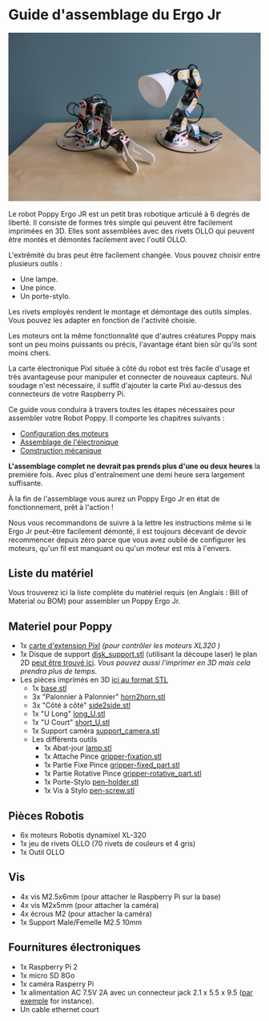 # Guide d'assemblage du Ergo Jr

![Ergo-tool](../../../en/assembly-guides/ergo-jr/img/ErgoJr.jpg)

Le robot Poppy Ergo JR est un petit bras robotique articulé à 6 degrés de liberté. Il consiste de formes très simple qui peuvent être facilement imprimées en 3D. Elles sont assemblées avec des rivets OLLO qui peuvent être montés et démontés facilement avec l'outil OLLO.

L'extrêmité du bras peut être facilement changée. Vous pouvez choisir entre plusieurs outils :

* Une lampe.
* Une pince.
* Un porte-stylo.

Les rivets employés rendent le montage et démontage des outils simples. Vous pouvez les adapter en fonction de l'activité choisie.

Les moteurs ont la même fonctionnalité que d'autres créatures Poppy mais sont un peu moins puissants ou précis, l'avantage étant bien sûr qu'ils sont moins chers.

La carte électronique Pixl située à côté du robot est très facile d'usage et très avantageuse pour manipuler et connecter de nouveaux capteurs.
Nul soudage n'est nécessaire, il suffit d'ajouter la carte Pixl au-dessus des connecteurs de votre Raspberry Pi.

Ce guide vous conduira à travers toutes les étapes nécessaires pour assembler votre Robot Poppy. Il comporte les chapitres suivants :

* [Configuration des moteurs](motor-configuration.md)
* [Assemblage de l'électronique](electronic-assembly.md)
* [Construction mécanique](mechanical-construction.md)

**L'assemblage complet ne devrait pas prends plus d'une ou deux heures**  la première fois. Avec plus d'entraînement une demi heure sera largement suffisante.

À la fin de l'assemblage vous aurez un Poppy Ergo Jr en état de fonctionnement, prêt à l'action !

Nous vous recommandons de suivre à la lettre les instructions même si le Ergo Jr peut-être facilement démonté, il est toujours décevant de devoir recommencer depuis zéro parce que vous avez oublié de configurer les moteurs, qu'un fil est manquant ou qu'un moteur est mis à l'envers.


<!-- Should be updated from https://github.com/poppy-project/poppy-ergo-jr/blob/master/doc/bom.md -->
## Liste du matériel

Vous trouverez ici la liste complète du matériel requis (en Anglais : Bill of Material ou BOM) pour assembler un Poppy Ergo Jr.

## Materiel pour Poppy

- 1x [carte d'extension Pixl](https://github.com/poppy-project/pixl) *(pour contrôler les moteurs XL320 )*
- 1x Disque de support [disk_support.stl](https://github.com/poppy-project/poppy-ergo-jr/blob/master/hardware/STL/disk_support.stl) (utilisant la découpe laser) le plan 2D [peut être trouvé ici](https://github.com/poppy-project/poppy-ergo-jr/tree/master/hardware/laser_cutting). *Vous pouvez aussi l'imprimer en 3D mais cela prendra plus de temps*.
- Les pièces imprimés en 3D [ici au format STL](https://github.com/poppy-project/poppy-ergo-jr/tree/master/hardware/STL)
  - 1x [base.stl](https://github.com/poppy-project/poppy-ergo-jr/blob/master/hardware/STL/base.stl)
  - 3x "Palonnier à Palonnier" [horn2horn.stl](https://github.com/poppy-project/poppy-ergo-jr/blob/master/hardware/STL/horn2horn.stl)
  - 3x "Côté à côté" [side2side.stl](https://github.com/poppy-project/poppy-ergo-jr/blob/master/hardware/STL/side2side.stl)
  - 1x "U Long" [long_U.stl](https://github.com/poppy-project/poppy-ergo-jr/blob/master/hardware/STL/long_U.stl)
  - 1x "U Court" [short_U.stl](https://github.com/poppy-project/poppy-ergo-jr/blob/master/hardware/STL/short_U.stl)
  - 1x Support caméra [support_camera.stl](https://github.com/poppy-project/poppy-ergo-jr/blob/master/hardware/STL/support_camera.stl)
  - Les différents outils
    - 1x Abat-jour [lamp.stl](https://github.com/poppy-project/poppy-ergo-jr/blob/master/hardware/STL/tools/lamp.stl)
    - 1x Attache Pince [gripper-fixation.stl](https://github.com/poppy-project/poppy-ergo-jr/blob/master/hardware/STL/tools/gripper-fixation.stl)
    - 1x Partie Fixe Pince [gripper-fixed_part.stl](https://github.com/poppy-project/poppy-ergo-jr/blob/master/hardware/STL/tools/gripper-fixed_part.stl)
    - 1x Partie Rotative Pince [gripper-rotative_part.stl](https://github.com/poppy-project/poppy-ergo-jr/blob/master/hardware/STL/tools/gripper-rotative_part.stl)
    - 1x Porte-Stylo [pen-holder.stl](https://github.com/poppy-project/poppy-ergo-jr/blob/master/hardware/STL/tools/pen-holder.stl)
    - 1x Vis à Stylo [pen-screw.stl](https://github.com/poppy-project/poppy-ergo-jr/blob/master/hardware/STL/tools/pen-screw.stl)

## Pièces Robotis
- 6x moteurs Robotis dynamixel XL-320
- 1x jeu de rivets OLLO (70 rivets de couleurs et 4 gris)
- 1x Outil OLLO

## Vis
- 4x vis M2.5x6mm (pour attacher le Raspberry Pi sur la base)
- 4x vis M2x5mm  (pour attacher la caméra)
- 4x écrous M2  (pour attacher la caméra)
- 1x Support Male/Femelle M2.5 10mm

## Fournitures électroniques
- 1x Raspberry Pi 2
- 1x micro SD 8Go
- 1x caméra Rasperry Pi
- 1x alimentation AC 7.5V 2A avec un connecteur jack 2.1 x 5.5 x 9.5 ([par exemple](http://fr.rs-online.com/web/p/alimentations-enfichables/7262814/?searchTerm=ECP-15-7.5E&relevancy-data=636F3D3226696E3D4931384E4B6E6F776E41734D504E266C753D6672266D6D3D6D61746368616C6C7061727469616C26706D3D5E5B5C707B4C7D5C707B4E647D2D2C2F255C2E5D2B2426706F3D313326736E3D592673743D4D414E5F504152545F4E554D4245522677633D424F5448267573743D4543502D31352D372E354526&sra=p) for instance).
- Un cable ethernet court


<!--
TODO: assembly web interface
## Assembly web interface

Directly, from the web interface (see Chapter [Setup your Raspberry-Pi](#TODO) if you have not seen how to access it) you have access to a notebook presenting the assembly steps. It also allows the configuration of motors at the indicated steps.

It is the best way to easily assemble your robot as it will integrate all steps described in the following sections and moreover allows you to directly configure your motor so they are ready to use.
 -->
